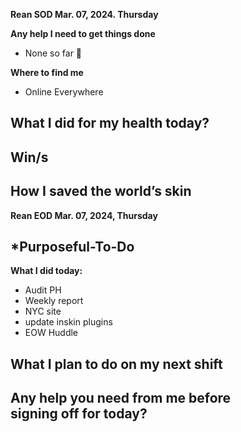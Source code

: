 **Rean SOD Mar. 07, 2024.  Thursday**

**Any help I need to get things done**
- None so far 🙏

**Where to find me** 
- Online Everywhere

**What I did for my health today?**
- 

**Win/s**
- 
 
**How I saved the world’s skin**
- 


**Rean EOD Mar. 07, 2024,  Thursday**

***Purposeful-To-Do**
- 

**What I did today:**
- Audit PH
- Weekly report
- NYC site
- update inskin plugins
- EOW Huddle

**What I plan to do on my next shift**
- 

**Any help you need from me before signing off for today?**
- 